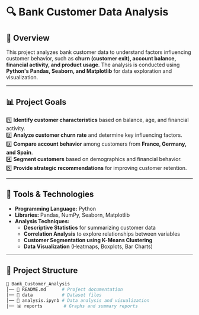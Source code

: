 # 🔍 Bank Customer Data Analysis  

## 📌 **Overview**  
This project analyzes bank customer data to understand factors influencing customer behavior, such as **churn (customer exit), account balance, financial activity, and product usage**. The analysis is conducted using **Python's Pandas, Seaborn, and Matplotlib** for data exploration and visualization.  

---

## 📊 **Project Goals**  
1️⃣ **Identify customer characteristics** based on balance, age, and financial activity.  
2️⃣ **Analyze customer churn rate** and determine key influencing factors.  
3️⃣ **Compare account behavior** among customers from **France, Germany, and Spain**.  
4️⃣ **Segment customers** based on demographics and financial behavior.  
5️⃣ **Provide strategic recommendations** for improving customer retention.  

---

## 🔧 **Tools & Technologies**  
- **Programming Language:** Python  
- **Libraries:** Pandas, NumPy, Seaborn, Matplotlib  
- **Analysis Techniques:**  
  - **Descriptive Statistics** for summarizing customer data  
  - **Correlation Analysis** to explore relationships between variables  
  - **Customer Segmentation using K-Means Clustering**  
  - **Data Visualization** (Heatmaps, Boxplots, Bar Charts)  

---

## 📂 **Project Structure**  
```bash
📁 Bank_Customer_Analysis
│── 📄 README.md      # Project documentation
│── 📂 data           # Dataset files
│── 📜 analysis.ipynb # Data analysis and visualization
│── 📊 reports        # Graphs and summary reports
